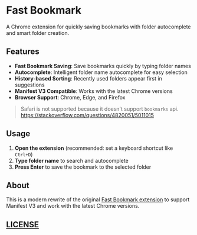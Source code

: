 # Fast Bookmark

A Chrome extension for quickly saving bookmarks with folder autocomplete and smart folder creation.

## Features

- **Fast Bookmark Saving**: Save bookmarks quickly by typing folder names
- **Autocomplete**: Intelligent folder name autocomplete for easy selection
- **History-based Sorting**: Recently used folders appear first in suggestions
- **Manifest V3 Compatible**: Works with the latest Chrome versions
- **Browser Support**: Chrome, Edge, and Firefox

> Safari is not supported because it doesn't support `bookmarks` api.
> <https://stackoverflow.com/questions/4820051/5011015>

## Usage

1. **Open the extension** (recommended: set a keyboard shortcut like `Ctrl+D`)
2. **Type folder name** to search and autocomplete
3. **Press Enter** to save the bookmark to the selected folder

## About

This is a modern rewrite of the original [Fast Bookmark extension](https://chromewebstore.google.com/detail/fast-bookmark/bkolccbclokgkhcciikgbkcmnagimjib) to support Manifest V3 and work with the latest Chrome versions.

## [LICENSE](https://github.com/rxliuli/fast-bookmark/blob/main/LICENSE)

